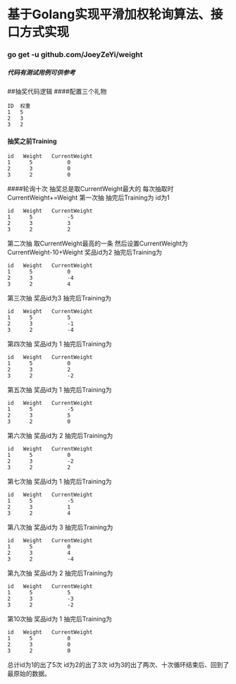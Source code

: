 # 基于Golang实现平滑加权轮询算法、接口方式实现

### go get -u github.com/JoeyZeYi/weight


##### 代码有测试用例可供参考
##抽奖代码逻辑
####配置三个礼物
```cassandraql
ID  权重
1   5
2   3
3   2
```

#### 抽奖之前Training
```cassandraql
id   Weight   CurrentWeight
1      5           0
2      3           0
3      2           0
```
####轮询十次  抽奖总是取CurrentWeight最大的  每次抽取时CurrentWeight+=Weight
第一次抽  抽完后Training为  id为1
```cassandraql
id   Weight   CurrentWeight
1      5           -5
2      3           3
3      2           2
```

第二次抽 取CurrentWeight最高的一条 然后设置CurrentWeight为CurrentWeight-10+Weight  奖品id为2 抽完后Training为  
```cassandraql
id   Weight   CurrentWeight
1      5           0
2      3           -4    
3      2           4
```
第三次抽 奖品id为3 抽完后Training为 
```cassandraql
id   Weight   CurrentWeight
1      5           5
2      3           -1    
3      2           -4
```

第四次抽 奖品id为 1 抽完后Training为
```cassandraql
id   Weight   CurrentWeight
1      5           0
2      3           2    
3      2           -2
```
第五次抽 奖品id为 1 抽完后Training为
```cassandraql
id   Weight   CurrentWeight
1      5           -5
2      3           5    
3      2           0

```
第六次抽 奖品id为 2 抽完后Training为
```cassandraql
id   Weight   CurrentWeight
1      5           0
2      3           -2    
3      2           2

```
第七次抽 奖品id为 1 抽完后Training为
```cassandraql
id   Weight   CurrentWeight
1      5           -5
2      3           1    
3      2           4
```
第八次抽 奖品id为 3 抽完后Training为
```cassandraql
id   Weight   CurrentWeight
1      5           0
2      3           4    
3      2           -4
```
第九次抽 奖品id为 2 抽完后Training为
```cassandraql
id   Weight   CurrentWeight
1      5           5
2      3           -3    
3      2           -2
```
第10次抽 奖品id为 1 抽完后Training为
```cassandraql
id   Weight   CurrentWeight
1      5           0
2      3           0    
3      2           0
```
总计id为1的出了5次  id为2的出了3次  id为3的出了两次、十次循环结束后、回到了最原始的数据。
